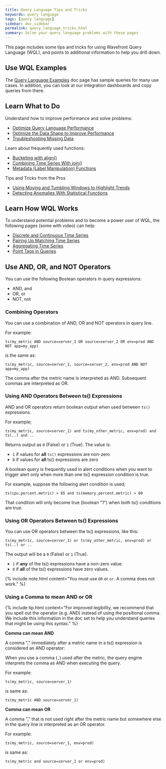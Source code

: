 ```yaml
---
title: Query Language Tips and Tricks
keywords: query language
tags: [query language]
sidebar: doc_sidebar
permalink: query_language_tricks.html
summary: Solve your query language problems with these pages
---
```

This page includes some tips and tricks for using Wavefront Query Language (WQL), and points to additional information to help you drill down.



## Use WQL Examples

The [Query Language Examples](query_language_recipes.html) doc page has sample queries for many use cases. In addition, you can look at our integration dashboards and copy queries from there.

## Learn What to Do

Understand how to improve performance and solve problems:

* [Optimize Query Language Performance](query_language_performance.html)
* [Optimize the Data Shape to Improve Performance](optimize_data_shape.html)
* [Troubleshooting Missing Data](missing_data_troubleshooting.html)

Learn about frequently used functions:

* [Bucketing with align()](query_language_align_function.html)
* [Combining Time Series With join()](query_language_series_joining.html)
* [Metadata (Label Manipulation) Functions](query_language_metadata_functions.html)

Tips and Tricks from the Pros
* [Using Moving and Tumbling Windows to Highlight Trends](query_language_windows_trends.html)
* [Detecting Anomalies With Statistical Functions](query_language_statistical_functions_anomalies.html)


## Learn How WQL Works

To understand potential problems and to become a power user of WQL, the following pages (some with video) can help:

* [Discrete and Continuous Time Series](query_language_discrete_continuous.html)
* [Pairing Up Matching Time Series](query_language_series_matching.html)
* [Aggregating Time Series](query_language_aggregate_functions.html)
* [Point Tags in Queries](query_language_point_tags.html)

## Use AND, OR, and NOT Operators

You can use the following Boolean operators in query expressions:
* AND, and
* OR, or
* NOT, not

### Combining Operators

You can use a combination of AND, OR and NOT operators in query line.

For example:

`ts(my_metric AND source=server_1 OR source=server_2 OR env=prod AND NOT app=my_app)`

is the same as:

`ts(my_metric, source=server_1, source=server_2, env=prod AND NOT app=my_app)`

The comma after the metric name is interpreted as AND. Subsequent commas are interpreted as OR.


### Using AND Operators Between ts() Expressions

AND and OR operators return boolean output when used between `ts()` expressions.

For example;

`ts(my_metric, source=server_1) and ts(my_other_metric, env=prod) and ts(..) and ..`

Returns output as `0` (False) or `1` (True). The value is:
* `1` if values for **all** `ts()` expressions are non-zero
* `0` if  values for **all** ts() expressions are zero

A boolean query is frequently used in alert conditions when you want to trigger alert only when more than one ts() expression condition is true.

For example, suppose the following alert condition is used;

`ts(cpu.percent.metric) > 85 and ts(memory.percent.metric) > 80`

That condition will only become true (boolean "1") when both ts() conditions are true.

### Using OR Operators Between ts() Expressions

You can use OR operators between the ts() expressions, like this:

`ts(my_metric, source=server_1) or ts(my_other_metric, env=prod) or ts(..) or ..`

The output  will be a `0` (False) or  `1` (True).
* `1` if **any** of the ts() expressions have a non-zero value.
* `0` if **all** of the ts() expressions have zero values.

{% include note.html content="You must use `OR` or `or`. A comma does not work." %}


### Using a Comma to mean AND or OR

{% include tip.html content="For improved legibility, we recommend that you spell out the operator (e.g. AND) instead of using the positional comma. We include this information in the doc set to help you understand queries that might be using this syntax." %} 

**Comma can mean AND**

A comma "," immediately after a metric name in a ts() expression is considered an AND operator:

When you use a comma (`,`) used after the metric, the query engine interprets the comma as AND when executing the query.

For example:

`ts(my_metric, source=server_1)`

is same as:

`ts(my_metric AND source=server_1)`

**Comma can mean OR**

A comma "," that is not used right after the metric name but somewhere else in the query line is interpreted as an OR operator.

For example:

`ts(my_metric, source=server_1, env=prod)`

is same as:

`ts(my_metric and source=server_1 or env=prod)`
